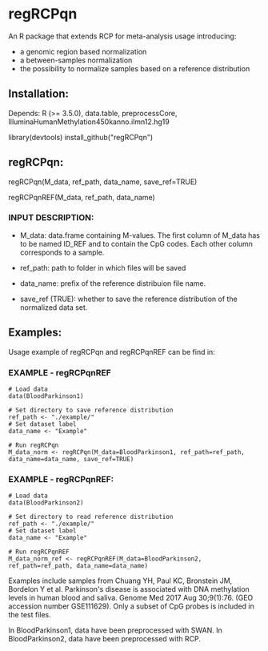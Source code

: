 # regRCPqn

An R package that extends RCP for meta-analysis usage introducing:

- a genomic region based normalization
- a between-samples normalization
- the possibility to normalize samples based on a reference distribution

## Installation:

Depends: R (>= 3.5.0), data.table, preprocessCore, IlluminaHumanMethylation450kanno.ilmn12.hg19

library(devtools)
install_github("regRCPqn")

## regRCPqn:

regRCPqn(M_data, ref_path, data_name, save_ref=TRUE)

regRCPqnREF(M_data, ref_path, data_name)

### INPUT DESCRIPTION:

- M_data: data.frame containing M-values. The first column of M_data has to be named ID_REF and to contain the CpG codes. Each other column corresponds to a sample.

- ref_path: path to folder in which files will be saved

- data_name: prefix of the reference distribuion file name.

- save_ref (TRUE): whether to save the reference distribution of the normalized data set.


## Examples:

Usage example of regRCPqn and regRCPqnREF can be find in:

### EXAMPLE - regRCPqnREF

```
# Load data
data(BloodParkinson1)

# Set directory to save reference distribution
ref_path <- "./example/"
# Set dataset label
data_name <- "Example"

# Run regRCPqn
M_data_norm <- regRCPqn(M_data=BloodParkinson1, ref_path=ref_path, data_name=data_name, save_ref=TRUE)
```

### EXAMPLE - regRCPqnREF:

```
# Load data
data(BloodParkinson2)

# Set directory to read reference distribution
ref_path <- "./example/"
# Set dataset label
data_name <- "Example"

# Run regRCPqnREF
M_data_norm_ref <- regRCPqnREF(M_data=BloodParkinson2, ref_path=ref_path, data_name=data_name)
```

Examples include samples from Chuang YH, Paul KC, Bronstein JM, Bordelon Y et al. Parkinson's disease is associated with DNA methylation levels in human blood and saliva. Genome Med 2017 Aug 30;9(1):76. (GEO accession number GSE111629). Only a subset of CpG probes is included in the test files.

In BloodParkinson1, data have been preprocessed with SWAN.
In BloodParkinson2, data have been preprocessed with RCP.


